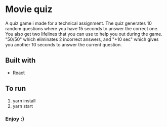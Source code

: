 # Movie quiz
A quiz game i made for a technical assignment. The quiz generates 10 random questions where you have 15 seconds to answer the correct one.
You also get two lifelines that you can use to help you out during the game. "50/50" which eliminates 2 incorrect answers, and "+10 sec" which gives you another 10 seconds to answer the current question.

## Built with
+ React

## To run
1. yarn install
2. yarn start

### Enjoy :)
